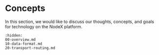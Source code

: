 # Concepts

In this section, we would like to discuss our thoughts, concepts, and goals for technology on the NodeX platform.

```{toctree}
:hidden:
00-overview.md
10-data-format.md
20-transport-routing.md
```